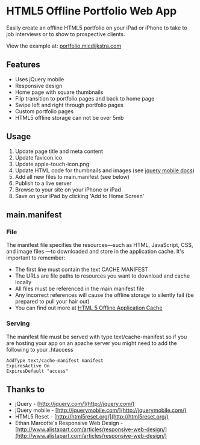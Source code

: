 # HTML5 Offline Portfolio Web App

Easily create an offline HTML5 portfolio on your iPad or iPhone to take to job interviews or to show to prospective clients.

View the example at: [portfolio.micdijkstra.com](http://portfolio.micdijkstra.com "HTML5 Offline Portfolio Web App")

## Features

* Uses jQuery mobile
* Responsive design
* Home page with square thumbnails
* Flip transition to portfolio pages and back to home page
* Swipe left and right through portfolio pages
* Custom portfolio pages
* HTML5 offline storage can not be over 5mb


## Usage

1. Update page title and meta content
2. Update favicon.ico
3. Update apple-touch-icon.png
4. Update HTML code for thumbnails and images (see [jquery mobile docs](http://jquerymobile.com/demos/1.0b1/#/demos/1.0b1/ "jquery mobile docs"))
5. Add all new files to main.manifest (see below)
6. Publish to a live server
7. Browse to your site on your iPhone or iPad
8. Save on your iPad by clicking 'Add to Home Screen'


## main.manifest

### File

The manifest file specifies the resources—such as HTML, JavaScript, CSS, and image files —to downloaded and store in the application cache. It's important to remember:

* The first line must contain the text CACHE MANIFEST
* The URLs are file paths to resources you want to download and cache locally
* All files must be referenced in the main.manifest file
* Any incorrect references will cause the offline storage to silently fail (be prepared to pull your hair out)
* You can find out more at [HTML 5 Offline Application Cache](http://developer.apple.com/library/safari/#documentation/iPhone/Conceptual/SafariJSDatabaseGuide/OfflineApplicationCache/OfflineApplicationCache.html "HTML5 Offline Application")

### Serving

The manifest file must be served with type text/cache-manifest so if you are hosting your app on an apache server you might need to add the following to your .htaccess

    AddType text/cache-manifest manifest
    ExpiresActive On
    ExpiresDefault "access"

## Thanks to

* jQuery - [http://jquery.com/](http://jquery.com/)
* jQuery mobile - [http://jquerymobile.com/](http://jquerymobile.com/)
* HTML5 Reset - [http://html5reset.org/](http://html5reset.org/)
* Ethan Marcotte's Responsive Web Design - [http://www.alistapart.com/articles/responsive-web-design/](http://www.alistapart.com/articles/responsive-web-design/)
